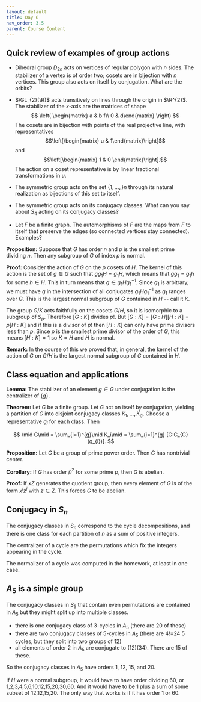 ```yaml
---
layout: default
title: Day 6
nav_order: 3.5
parent: Course Content
---
```


## Quick review of examples of group actions

- Dihedral group $D_{2n}$ acts on vertices of regular polygon with $n$ sides. 
The stabilizer of a vertex is of order two; cosets are in bijection with $n$ vertices.  This group
also acts on itself by conjugation.  What are the orbits?


- $\GL_{2}(\R)$ acts transitively on lines through the origin in $\R^{2}$.  The stabilizer of the $x$-axis
are the matrices of shape 
$$
\left(
    \begin{matrix} a & b f\\ 0 & d\end{matrix}
\right)
$$
The cosets are in bijection with points of the real projective line, with representatives
$$\left[\begin{matrix} u & 1\end{matrix}\right]$$ and $$\left[\begin{matrix} 1 & 0 \end{matrix}\right].$$ The action on a coset representative is by linear fractional transformations in $u$.

- The symmetric group acts on the set $\lbrace 1,\ldots, \rbrace n$ through its natural realization as bijections
of this set to itself. 

- The symmetric group acts on its conjugacy classes.  What can you say about $S_{4}$ acting on its conjugacy classes?

- Let $F$ be a finite graph.  The automorphisms of $F$ are the maps from $F$ to itself that preserve the edges 
(so connected vertices stay connected).  Examples?


**Proposition:** Suppose that $G$ has order $n$ and $p$ is the smallest prime dividing $n$.  Then any subgroup of $G$ of index $p$ is normal.

**Proof:** Consider the action of $G$ on the $p$ cosets of $H$.  The kernel of this action is the set of $g\in G$
such that $gg_1H=g_1H$, which means that $gg_1=g_1h$ for some $h\in H$.  This in turn means that 
$g\in g_1Hg_1^{-1}$.  Since $g_1$ is arbitrary, we must have $g$ in the intersection of all conjugates
$g_1Hg_1^{-1}$ as $g_1$ ranges over $G$.  This is the largest normal subgroup of $G$ contained in $H$ -- call it $K$.  

The group $G/K$ acts faithfully on the cosets $G/H$, so it is isomorphic to a subgroup of $S_{p}$. Therefore
$[G:K]$ divides $p!$.  But $[G:K]=[G:H][H:K]=p[H:K]$ and if this is a divisor of $p!$ then $[H:K]$ can only have
prime divisors less than $p$.   Since $p$ is the smallest prime divisor of the order of $G$, this means $[H:K]=1$
so $K=H$ and $H$ is normal.

**Remark:** In the course of this we proved that, in general, the kernel of the action of $G$ on $G/H$ is the
largest normal subgroup of $G$ contained in $H$.


## Class equation and applications

**Lemma:** The stabilizer of an element $g\in G$ under conjugation is the centralizer of $\lbrace g\rbrace$.


**Theorem:** Let $G$ be a finite group.  Let $G$ act on itself by conjugation, yielding
a partition of $G$ into disjoint conjugacy classes $K_1,\ldots, K_g$.  Choose a representative $g_{i}$
for each class. Then

$$
\mid G\mid = \sum_{i=1}^{g}\mid K_i\mid = \sum_{i=1}^{g} [G:C_{G}(g_{i})].
$$

**Proposition:** Let $G$ be a group of prime power order.  Then $G$ has nontrivial center. 

**Corollary:** If $G$ has order $p^{2}$ for some prime $p$, then $G$ is abelian.

**Proof:** If $xZ$ generates the quotient group, then every element of $G$ is of the form $x^{i}z^{j}$
with $z\in Z$.  This forces $G$ to be abelian.

## Conjugacy in $S_{n}$

The conjugacy classes in $S_{n}$ correspond to the cycle decompositions, and there is one class for each
partition of $n$ as a sum of positive integers.

The centralizer of a cycle are the permutations which fix the integers appearing in the cycle.

The normalizer of a cycle was computed  in the homework, at least in one case. 

## $A_{5}$ is a simple group

The conjugacy classes in $S_{5}$ that contain even permutations are contained in $A_{5}$ but they might
split up into multiple classes.
- there is one conjugacy class of 3-cycles in $A_{5}$ (there are 20 of these)
- there are two conjugacy classes of 5-cycles in $A_{5}$ (there are 4!=24 5 cycles, but they split into two groups of 12)
- all elements of order $2$ in $A_{5}$ are conjugate to $(12)(34)$. There are $15$ of these. 

So the conjugacy classes in $A_{5}$ have orders 1, 12, 15, and 20. 

If $H$ were a normal subgroup, it would have to have order dividing 60, or 1,2,3,4,5,6,10,12,15,20,30,60.
And it would have to be 1 plus a sum of some subset of 12,12,15,20.  The only way that works is if it has order
1 or 60.


